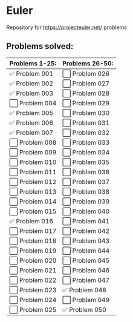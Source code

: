 # Euler
Repository for https://projecteuler.net/ problems


## Problems solved:

| Problems 1-25: | Problems 26-50: |
| --- | --- |
| :white_check_mark: Problem 001 | :white_large_square: Problem 026 |
| :white_check_mark: Problem 002 | :white_large_square: Problem 027 |
| :white_check_mark: Problem 003 | :white_large_square: Problem 028 |
| :white_large_square: Problem 004 | :white_large_square: Problem 029 |
| :white_check_mark: Problem 005 | :white_large_square: Problem 030 |
| :white_check_mark: Problem 006 | :white_large_square: Problem 031 |
| :white_check_mark: Problem 007 | :white_large_square: Problem 032 |
| :white_large_square: Problem 008 | :white_large_square: Problem 033 |
| :white_large_square: Problem 009 | :white_large_square: Problem 034 |
| :white_large_square: Problem 010 | :white_large_square: Problem 035 |
| :white_large_square: Problem 011 | :white_large_square: Problem 036 |
| :white_large_square: Problem 012 | :white_large_square: Problem 037 |
| :white_large_square: Problem 013 | :white_large_square: Problem 038 |
| :white_large_square: Problem 014 | :white_large_square: Problem 039 |
| :white_large_square: Problem 015 | :white_large_square: Problem 040 |
| :white_check_mark: Problem 016 | :white_large_square: Problem 041 |
| :white_large_square: Problem 017 | :white_large_square: Problem 042 |
| :white_large_square: Problem 018 | :white_large_square: Problem 043 |
| :white_large_square: Problem 019 | :white_large_square: Problem 044 |
| :white_large_square: Problem 020 | :white_large_square: Problem 045 |
| :white_large_square: Problem 021 | :white_large_square: Problem 046 |
| :white_large_square: Problem 022 | :white_large_square: Problem 047 |
| :white_large_square: Problem 023 | :white_check_mark: Problem 048 |
| :white_large_square: Problem 024 | :white_large_square: Problem 049 |
| :white_large_square: Problem 025 | :white_check_mark: Problem 050 |
